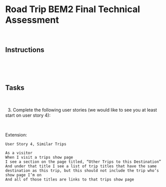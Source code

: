 <!-- # README

Base repository for B2 assessments and diagnostics.

This repository requires and has been tested on Ruby v2.5.3 and is based on Rails 5.1.7.

RSpec and Shoulda-Matchers have been installed and set up.


## Setup

1. Fork and clone
2. `bundle` -->

# Road Trip BEM2 Final Technical Assessment
<!-- ​
## Description
Road Trip is an application that will track road trips as well as travelers. Road trips can have multiple travelers, and travelers can be on multiple road trips. Trips will have a title, destination city, and mileage. Travelers will have a name and age. At the end of this file, we’ve made up some data you’re welcome to use for this assessment. -->
​
## Instructions
​
<!-- * Work on this assessment independently. DO NOT discuss with anyone.
* Fork this repository
* Clone your fork
* Run `bundle install`
* Run `rake db:{create}`
* Complete the tasks below
* Push your code to your fork once the time is up (not before!) -->
<!-- * Make a PR to turingschool-examples repo with your name as the title -->
​
## Tasks
<!-- 1. Create the tables for travelers and trips. You do not need to do validation testing. -->

​
<!-- 2. Set up a many to many relationship between travelers and trips -->
​
​
3. Complete the following user stories (we would like to see you at least start on user story 4):
​
​
<!-- ```
User Story 1, Trips Index Page
​
As a visitor
When I visit a trips index page
I see the titles of all trips in my database listed in order of their mileage (ascending order)
``` -->
​
<!-- ```
User Story 2, Trips Show Page
​
As a visitor
When I visit a trips index page
And I click on a trips title
I’m taken to that trip’s show page
And I can see that trips title, destination city, mileage
And I also see a list of the names of the travelers that are on this trip
``` -->


<!-- ```
User Story 3, Remove a Traveler from a Trip
​
As a visitor
When I visit a trips show page
Next to each traveler’s name
I see a button to remove that traveler from the trip
When I click that button for a particular traveler
I am redirected back to the trips show page
And I no longer see that traveler’s name listed
``` -->

Extension:

```
User Story 4, Similar Trips
​
As a visitor
When I visit a trips show page
I see a section on the page titled, “Other Trips to this Destination”
And under that title I see a list of trip titles that have the same destination as this trip, but this should not include the trip who’s show page I’m on
And all of those titles are links to that trips show page
```
